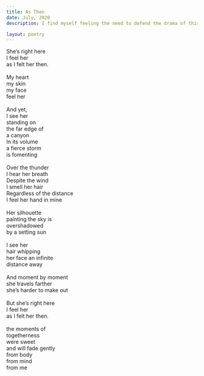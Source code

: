 ```yaml
---
title: As Then
date: July, 2020
description: I find myself feeling the need to defend the drama of this poem. But I think it's poignant in it's naivity. 

layout: poetry
--- 
```


She’s right here <br>
I feel her <br>
as I felt her then. <br>
<br>
My heart <br>
my skin<br>
my face <br>
feel her <br>
<br>
And yet, <br>
I see her <br>
standing on <br>
the far edge of <br>
a canyon<br>
In its volume<br>
a fierce storm <br>
is fomenting <br>
<br>
Over the thunder<br>
I hear her breath <br>
Despite the wind<br>
I smell her hair <br>
Regardless of the distance<br>
I feel her hand in mine<br>
<br>
Her silhouette<br>
painting the sky is<br>
overshadowed <br>
by a setting sun <br>
<br>
I see her <br>
hair whipping<br>
her face an infinite <br>
distance away<br>
 <br>
 And moment by moment<br>
 she travels farther <br>
 she’s harder to make out<br>
 <br>
But she’s right here <br>
I feel her <br>
as I felt her then. <br>
<br>
 the moments of<br>
 togetherness <br>
 were sweet <br>
 and will fade gently<br>
 from body <br>
 from mind<br>
 from me<br>
